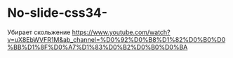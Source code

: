 # No-slide-css34-
Убирает скольжение
https://www.youtube.com/watch?v=uX8EbWVFR1M&ab_channel=%D0%92%D0%B8%D1%82%D0%B0%D0%BB%D1%8F%D0%A7%D1%83%D0%B2%D0%B0%D0%BA
